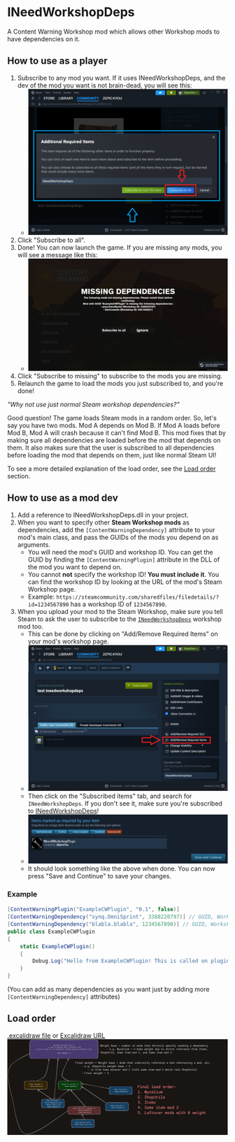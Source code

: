 # INeedWorkshopDeps
A Content Warning Workshop mod which allows other Workshop mods to have dependencies on it.

## How to use as a player
1. Subscribe to any mod you want. If it uses INeedWorkshopDeps, and the dev of the mod you want is not brain-dead, you
   will see this:
    - ![asaplayer.png](READMEImgs/asaplayer.png)
2. Click "Subscribe to all".
3. Done! You can now launch the game. If you are missing any mods, you will see a message like this:
    - ![missing.png](READMEImgs/missing.png)
4. Click "Subscribe to missing" to subscribe to the mods you are missing.
5. Relaunch the game to load the mods you just subscribed to, and you're done!

*"Why not use just normal Steam workshop dependencies?"*

Good question! The game loads Steam mods in a random order. So, let's say you have two mods. Mod A depends on Mod B.
If Mod A loads before Mod B, Mod A will crash because it can't find Mod B.
This mod fixes that by making sure all dependencies are loaded before the mod that depends on them.
It also makes sure that the user is subscribed to all dependencies before loading the mod that depends on them, just
like normal Steam UI!

To see a more detailed explanation of the load order, see the [Load order](#load-order) section.

## How to use as a mod dev
1. Add a reference to INeedWorkshopDeps.dll in your project.
2. When you want to specify other **Steam Workshop mods** as dependencies, add the `[ContentWarningDependency]`
   attribute to your mod's main class, and pass the GUIDs of the mods you depend on as arguments.
    - You will need the mod's GUID and workshop ID. You can get the GUID by finding the `[ContentWarningPlugin]`
      attribute in the DLL of the mod you want to depend on.
    - You cannot **not** specify the workshop ID! **You must include it**. You can find the workshop ID by looking at
      the URL of the mod's Steam Workshop page.
    - Example: `https://steamcommunity.com/sharedfiles/filedetails/?id=1234567890` has a workshop ID of `1234567890`.
3. When you upload your mod to the Steam Workshop, make sure you tell Steam to ask the user to subscribe to the [
   `INeedWorkshopDeps`][inwd] workshop mod too.
    - This can be done by clicking on "Add/Remove Required Items" on your mod's workshop page.
    - ![addrequis.png](READMEImgs/addrequis.png)
    - Then click on the "Subscribed items" tab, and search for `INeedWorkshopDeps`. If you don't see it, make sure
      you're subscribed to [INeedWorkshopDeps][inwd]!
    - ![savecont.png](READMEImgs/savecont.png)
    - It should look something like the above when done. You can now press "Save and Continue" to save your changes.

### Example
```cs
[ContentWarningPlugin("ExampleCWPlugin", "0.1", false)]
[ContentWarningDependency("synq.OmniSprint", 3388220797)] // GUID, Workshop ID
[ContentWarningDependency("blabla.blabla", 1234567890)] // GUID, Workshop ID
public class ExampleCWPlugin
{
    static ExampleCWPlugin()
    {
        Debug.Log("Hello from ExampleCWPlugin! This is called on plugin load");
    }
}
```
(You can add as many dependencies as you want just by adding more `[ContentWarningDependency]` attributes)

## Load order
[.excalidraw file](Diagrams/LoadOrder.excalidraw) or [Excalidraw URL](https://excalidraw.com/#json=Lh_bmIjfW9n4lfo8CpJNa,zB39MNK2B4rpYQ-FwWgDDA)
![LoadOrder.png](Diagrams/LoadOrder.png)

[inwd]: https://steamcommunity.com/sharedfiles/filedetails/?id=3396439930